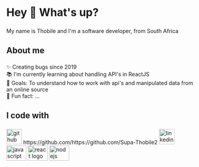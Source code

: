 <h1 align="left">Hey 👋 What's up?</h1>

###

<p align="left">My name is Thobile and I'm a software developer, from South Africa</p>

###

<h2 align="left">About me</h2>

###

<p align="left">✨ Creating bugs since 2019<br>📚 I'm currently learning about handling API's in ReactJS<br>🎯 Goals: To understand how to work with api's and manipulated data from an online source<br>🎲 Fun fact: ...</p>

###

<h2 align="left">I code with</h2>

###
<img src='https://cdn.jsdelivr.net/npm/simple-icons@3.0.1/icons/github.svg' alt='github' height='40'>
https://github.com/https://github.com/Supa-Thobile2 
<img src='https://cdn.jsdelivr.net/npm/simple-icons@3.0.1/icons/linkedin.svg' alt='linkedin' height='40'>

<div align="left">
  <img src="https://cdn.jsdelivr.net/gh/devicons/devicon/icons/javascript/javascript-original.svg" height="40" width="52" alt="javascript logo"  />
 
  <img src="https://cdn.jsdelivr.net/gh/devicons/devicon/icons/react/react-original.svg" height="40" width="52" alt="react logo"  />


  <img src="https://cdn.jsdelivr.net/gh/devicons/devicon/icons/nodejs/nodejs-original.svg" height="40" width="52" alt="nodejs logo"  />
  
</div>

###
